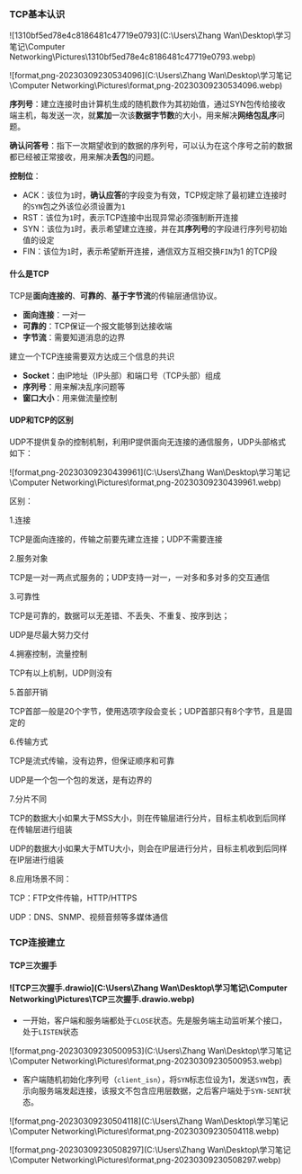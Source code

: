 ### TCP基本认识

![1310bf5ed78e4c8186481c47719e0793](C:\Users\Zhang Wan\Desktop\学习笔记\Computer Networking\Pictures\1310bf5ed78e4c8186481c47719e0793.webp)

![format,png-20230309230534096](C:\Users\Zhang Wan\Desktop\学习笔记\Computer Networking\Pictures\format,png-20230309230534096.webp)

**序列号**：建立连接时由计算机生成的随机数作为其初始值，通过SYN包传给接收端主机，每发送一次，就**累加**一次该**数据字节数**的大小，用来解决**网络包乱序**问题。

**确认问答号**：指下一次期望收到的数据的序列号，可以认为在这个序号之前的数据都已经被正常接收，用来解决**丢包**的问题。

**控制位**：

* ACK：该位为`1`时，**确认应答**的字段变为有效，TCP规定除了最初建立连接时的`SYN`包之外该位必须设置为`1`
* RST：该位为`1`时，表示TCP连接中出现异常必须强制断开连接
* SYN：该位为`1`时，表示希望建立连接，并在其**序列号**的字段进行序列号初始值的设定
* FIN：该位为`1`时，表示希望断开连接，通信双方互相交换`FIN`为1 的TCP段



#### 什么是TCP

TCP是**面向连接的**、**可靠的**、**基于字节流**的传输层通信协议。

* **面向连接**：一对一
* **可靠的**：TCP保证一个报文能够到达接收端
* **字节流**：需要知道消息的边界

建立一个TCP连接需要双方达成三个信息的共识

* **Socket**：由IP地址（IP头部）和端口号（TCP头部）组成
* **序列号**：用来解决乱序问题等
* **窗口大小**：用来做流量控制



#### UDP和TCP的区别

UDP不提供复杂的控制机制，利用IP提供面向无连接的通信服务，UDP头部格式如下：

![format,png-20230309230439961](C:\Users\Zhang Wan\Desktop\学习笔记\Computer Networking\Pictures\format,png-20230309230439961.webp)

区别：

1.连接

TCP是面向连接的，传输之前要先建立连接；UDP不需要连接

2.服务对象

TCP是一对一两点式服务的；UDP支持一对一，一对多和多对多的交互通信

3.可靠性

TCP是可靠的，数据可以无差错、不丢失、不重复、按序到达；

UDP是尽最大努力交付

4.拥塞控制，流量控制

TCP有以上机制，UDP则没有

5.首部开销

TCP首部一般是20个字节，使用选项字段会变长；UDP首部只有8个字节，且是固定的

6.传输方式

TCP是流式传输，没有边界，但保证顺序和可靠

UDP是一个包一个包的发送，是有边界的

7.分片不同

TCP的数据大小如果大于MSS大小，则在传输层进行分片，目标主机收到后同样在传输层进行组装

UDP的数据大小如果大于MTU大小，则会在IP层进行分片，目标主机收到后同样在IP层进行组装

8.应用场景不同：

TCP：FTP文件传输，HTTP/HTTPS

UDP：DNS、SNMP、视频音频等多媒体通信

### TCP连接建立

#### TCP三次握手



#### ![TCP三次握手.drawio](C:\Users\Zhang Wan\Desktop\学习笔记\Computer Networking\Pictures\TCP三次握手.drawio.webp)

* 一开始，客户端和服务端都处于`CLOSE`状态。先是服务端主动监听某个接口，处于`LISTEN`状态

![format,png-20230309230500953](C:\Users\Zhang Wan\Desktop\学习笔记\Computer Networking\Pictures\format,png-20230309230500953.webp)

* 客户端随机初始化序列号（`client_isn`），将`SYN`标志位设为1，发送`SYN`包，表示向服务端发起连接，该报文不包含应用层数据，之后客户端处于`SYN-SENT`状态。



![format,png-20230309230504118](C:\Users\Zhang Wan\Desktop\学习笔记\Computer Networking\Pictures\format,png-20230309230504118.webp)

![format,png-20230309230508297](C:\Users\Zhang Wan\Desktop\学习笔记\Computer Networking\Pictures\format,png-20230309230508297.webp)